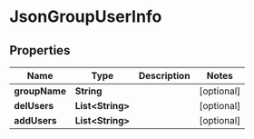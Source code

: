 
# JsonGroupUserInfo

## Properties
Name | Type | Description | Notes
------------ | ------------- | ------------- | -------------
**groupName** | **String** |  |  [optional]
**delUsers** | **List&lt;String&gt;** |  |  [optional]
**addUsers** | **List&lt;String&gt;** |  |  [optional]



